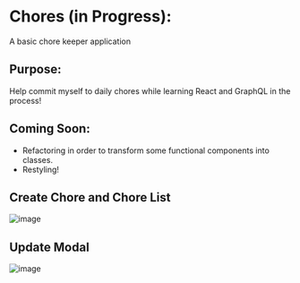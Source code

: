 # Chores (in Progress):
A basic chore keeper application 

## Purpose:
Help commit myself to daily chores while learning React and GraphQL in the process!

## Coming Soon:
<ul>
  <li>Refactoring in order to transform some functional components into classes.</>
  <li>Restyling!</li>
 </ul>

## Create Chore and Chore List
![image](https://user-images.githubusercontent.com/28411165/102290201-834ebe80-3f0e-11eb-840f-f4fae1b9f5a5.png)
## Update Modal 
![image](https://user-images.githubusercontent.com/28411165/103491322-e2f30800-4df0-11eb-92ce-b801fa1c9899.png)
